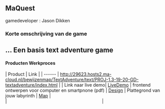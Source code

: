 ## MaQuest
gamedeveloper : Jason Dikken

### Korte omschrijving van de game
...
Een basis text adventure game
---
#### Producten Werkproces
| Product  | Link |
| ------ |  http://29623.hosts2.ma-cloud.nl/bewijzenmap/TextAdventure/text/PROJ-1.3-19-20-GD-textadventure/index.html |
| Link naar live demo| [LiveDemo]
| frontend ontwerpen voor computer en smartpnone (pdf) | [Design]
| Plattegrond van jouw labyrinth            | [Map]
|<img width=500/>|<img width=300/>|


   [LiveDemo]: <http://sjo.hosts.ma-cloud.nl/2018_2019/PROJ-1.3-19-20-GD-textadventure/>
   [Design]: <docs/design.png>
   [Map]:<docs/map.png>
